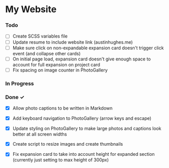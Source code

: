 # My Website


### Todo

- [ ] Create SCSS variables file  
- [ ] Update resume to include website link (austinhughes.me)  
- [ ] Make sure click on non-expandable expansion card doesn't trigger click event (and collapse other cards)  
- [ ] On initial page load, expansion card doesn't give enough space to account for full expansion on project card  
- [ ] Fix spacing on image counter in PhotoGallery  

### In Progress


### Done ✓

- [x] Allow photo captions to be written in Markdown  
- [x] Add keyboard navigation to PhotoGallery (arrow keys and escape)  
- [x] Update styling on PhotoGallery to make large photos and captions look better at all screen widths  
- [x] Create script to resize images and create thumbnails  
- [x] Fix expansion card to take into account height for expanded section (currently just setting to max height of 300px)  

